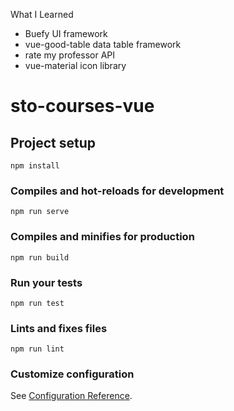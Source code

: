What I Learned
  - Buefy UI framework
  - vue-good-table data table framework
  - rate my professor API
  - vue-material icon library

# sto-courses-vue

## Project setup
```
npm install
```

### Compiles and hot-reloads for development
```
npm run serve
```

### Compiles and minifies for production
```
npm run build
```

### Run your tests
```
npm run test
```

### Lints and fixes files
```
npm run lint
```

### Customize configuration
See [Configuration Reference](https://cli.vuejs.org/config/).
